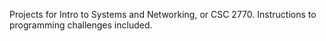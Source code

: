 Projects for Intro to Systems and Networking, or CSC 2770. Instructions to programming challenges included.
